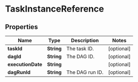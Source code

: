 # TaskInstanceReference

## Properties
| Name              | Type       | Description     | Notes      |
|-------------------|------------|-----------------|------------|
| **taskId**        | **String** | The task ID.    | [optional] |
| **dagId**         | **String** | The DAG ID.     | [optional] |
| **executionDate** | **String** |                 | [optional] |
| **dagRunId**      | **String** | The DAG run ID. | [optional] |

